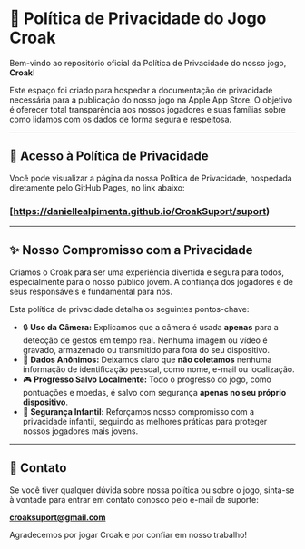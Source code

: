 # 🐸 Política de Privacidade do Jogo Croak

Bem-vindo ao repositório oficial da Política de Privacidade do nosso jogo, **Croak**!

Este espaço foi criado para hospedar a documentação de privacidade necessária para a publicação do nosso jogo na Apple App Store. O objetivo é oferecer total transparência aos nossos jogadores e suas famílias sobre como lidamos com os dados de forma segura e respeitosa.

---

## 📜 Acesso à Política de Privacidade

Você pode visualizar a página da nossa Política de Privacidade, hospedada diretamente pelo GitHub Pages, no link abaixo:

### **[https://daniellealpimenta.github.io/CroakSuport/suport)**

---

## ✨ Nosso Compromisso com a Privacidade

Criamos o Croak para ser uma experiência divertida e segura para todos, especialmente para o nosso público jovem. A confiança dos jogadores e de seus responsáveis é fundamental para nós.

Esta política de privacidade detalha os seguintes pontos-chave:

* 🔒 **Uso da Câmera:** Explicamos que a câmera é usada **apenas** para a detecção de gestos em tempo real. Nenhuma imagem ou vídeo é gravado, armazenado ou transmitido para fora do seu dispositivo.
* 👤 **Dados Anônimos:** Deixamos claro que **não coletamos** nenhuma informação de identificação pessoal, como nome, e-mail ou localização.
* 🎮 **Progresso Salvo Localmente:** Todo o progresso do jogo, como pontuações e moedas, é salvo com segurança **apenas no seu próprio dispositivo**.
* 🧒 **Segurança Infantil:** Reforçamos nosso compromisso com a privacidade infantil, seguindo as melhores práticas para proteger nossos jogadores mais jovens.

---

## 📧 Contato

Se você tiver qualquer dúvida sobre nossa política ou sobre o jogo, sinta-se à vontade para entrar em contato conosco pelo e-mail de suporte:

**[croaksuport@gmail.com](mailto:croaksuport@gmail.com)**

Agradecemos por jogar Croak e por confiar em nosso trabalho!
